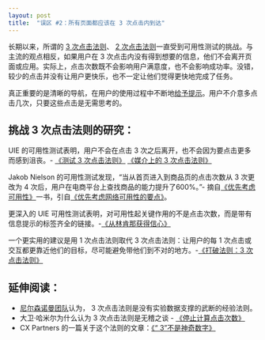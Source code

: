 ```yaml
---
layout: post
title:  "误区 #2：所有页面都应该在 3 次点击内到达"
---
```


长期以来，所谓的 [3 次点击法则](https://en.wikipedia.org/wiki/Three-click_rule)、 [2 次点击法则](https://t.umblr.com/redirect?z=http%3A%2F%2Fwww.fastcodesign.com%2F3041374%2F3-rules-of-app-design-according-to-yahoos-marissa-mayer&t=YzU4Zjk0ZTk5NDkwODU2M2UwZGFhYTIwNjg4MzkzZWNmOGMyMGZlYixjS0dqcjg5Qw%3D%3D&b=t%3AfIR3gaVrEcGakJWUzP9Grg&p=https%3A%2F%2Fuxmyths.com%2Fpost%2F654026581%2Fmyth-all-pages-should-be-accessible-in-3-clicks&m=0)一直受到可用性测试的挑战。与主流的观点相反，如果用户在 3 次点击内没有得到想要的信息，他们不会离开页面或应用。实际上，点击次数既不会影响用户满意度，也不会影响成功率。没错，较少的点击并没有让用户更快乐，也不一定让他们觉得更快地完成了任务。

真正重要的是清晰的导航，在用户的使用过程中不断地[给予提示](https://en.wikipedia.org/wiki/Information_foraging)。用户不介意多点击几次，只要这些点击是无需思考的。

## 挑战 3 次点击法则的研究：

UIE 的可用性测试表明，用户不会在点击 3 次之后离开，也不会因为要点击更多而感到沮丧。- [《测试 3 次点击法则》](https://t.umblr.com/redirect?z=http%3A%2F%2Farticles.uie.com%2Fthree_click_rule%2F&t=NzAyMzc3ODU1YmY3Y2Y2OGM0Y2IwMjFjMDc1MjU0NTE3NDBhNDE4OCxjS0dqcjg5Qw%3D%3D&b=t%3AfIR3gaVrEcGakJWUzP9Grg&p=https%3A%2F%2Fuxmyths.com%2Fpost%2F654026581%2Fmyth-all-pages-should-be-accessible-in-3-clicks&m=0) [《媒介上的 3 次点击法则》](https://t.umblr.com/redirect?z=https%3A%2F%2Fmedium.com%2F%40allyreeves%2Fthe-3-clicks-rule-c9bb5eaf7d31&t=Nzc5ZTM2NzI4ZWVlMjhhM2JlOWM5NjhiMDVjMWYwNzM2MDYwMGI5OSxjS0dqcjg5Qw%3D%3D&b=t%3AfIR3gaVrEcGakJWUzP9Grg&p=https%3A%2F%2Fuxmyths.com%2Fpost%2F654026581%2Fmyth-all-pages-should-be-accessible-in-3-clicks&m=0)

Jakob Nielson 的可用性测试发现，“当从首页进入到商品页的点击次数从 3 次更改为 4 次后，用户在电商平台上查找商品的能力提升了600%。”- 摘自[《优先考虑可用性》](https://t.umblr.com/redirect?z=http%3A%2F%2Fwww.amazon.com%2FPrioritizing-Web-Usability-Jakob-Nielsen%2Fdp%2F0321350316&t=N2VmZGY1ZDc5NzJmYjEzYjU0ODI5NjRjMDM4ZGY2ZDA5YjBiOTc1ZCxjS0dqcjg5Qw%3D%3D&b=t%3AfIR3gaVrEcGakJWUzP9Grg&p=https%3A%2F%2Fuxmyths.com%2Fpost%2F654026581%2Fmyth-all-pages-should-be-accessible-in-3-clicks&m=0)一书，引自[《优先考虑网络可用性的要点》](https://t.umblr.com/redirect?z=http%3A%2F%2Fcahdsu.wordpress.com%2F2010%2F01%2F03%2Fhighlights-from-prioritizing-web-usability%2F&t=NjdkZWFkNDVjN2I5NzZiMDE1NzNiYWMxOGI2ZDZmY2M3M2FkY2Y0MyxjS0dqcjg5Qw%3D%3D&b=t%3AfIR3gaVrEcGakJWUzP9Grg&p=https%3A%2F%2Fuxmyths.com%2Fpost%2F654026581%2Fmyth-all-pages-should-be-accessible-in-3-clicks&m=0)。

更深入的 UIE 可用性测试表明，对可用性起关键作用的不是点击次数，而是带有信息提示的标签齐全的链接。-[《从林肯那获得信心》](https://t.umblr.com/redirect?z=http%3A%2F%2Farticles.uie.com%2Fgetting_confidence%2F&t=MzdkNWE0OTUzMjNlMWZiM2JmMzBiMTZiY2QwOGFjM2YxZjcwNTQyMCxjS0dqcjg5Qw%3D%3D&b=t%3AfIR3gaVrEcGakJWUzP9Grg&p=https%3A%2F%2Fuxmyths.com%2Fpost%2F654026581%2Fmyth-all-pages-should-be-accessible-in-3-clicks&m=0)

一个更实用的建议是用 1 次点击法则取代 3 次点击法则：让用户的每 1 次点击或交互都更靠近他们的目标，尽可能避免带他们到不对的地方。-[《打破法则：3 次点击法则》](https://t.umblr.com/redirect?z=http%3A%2F%2Fgrundyhome.com%2Fblog%2Farchives%2F2009%2F01%2F31%2Fbreaking-the-law-the-3-click-rule%2F&t=MGUyM2JiZGRmMjZmOGNjNDcwYTVjYzNhNmMwN2U0Njk4NTA1YTE5YSxjS0dqcjg5Qw%3D%3D&b=t%3AfIR3gaVrEcGakJWUzP9Grg&p=https%3A%2F%2Fuxmyths.com%2Fpost%2F654026581%2Fmyth-all-pages-should-be-accessible-in-3-clicks&m=0)

## 延伸阅读：

- [尼尔森诺曼团队](https://www.nngroup.com/articles/3-click-rule/)认为， 3 次点击法则是没有实验数据支撑的武断的经验法则。
- 大卫·哈米尔为什么认为 3 次点击法则是无稽之谈 - [《停止计算点击次数》](https://t.umblr.com/redirect?z=http%3A%2F%2Fwww.uxbooth.com%2Fblog%2Fstop-counting-clicks%2F&t=ZjNlMDc5MzdlZmI3N2VjOWUyYTVlNDBiNWMwNTU3N2YyNWMzMzcyNCxjS0dqcjg5Qw%3D%3D&b=t%3AfIR3gaVrEcGakJWUzP9Grg&p=https%3A%2F%2Fuxmyths.com%2Fpost%2F654026581%2Fmyth-all-pages-should-be-accessible-in-3-clicks&m=0)
- CX Partners 的一篇关于这个法则的文章：[《“ 3”不是神奇数字》](https://t.umblr.com/redirect?z=https%3A%2F%2Fwww.cxpartners.co.uk%2Four-thinking%2F3_isnt_the_magic_number&t=MDE3ZTQzYjM5YmE0ODc1NmEzMWI3NGQ0YTZmZThmMWQ5Nzc4NTU5YixjS0dqcjg5Qw%3D%3D&b=t%3AfIR3gaVrEcGakJWUzP9Grg&p=https%3A%2F%2Fuxmyths.com%2Fpost%2F654026581%2Fmyth-all-pages-should-be-accessible-in-3-clicks&m=0)